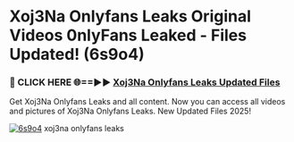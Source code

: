 # Xoj3Na Onlyfans Leaks Original Videos 0nlyFans Leaked - Files Updated! (6s9o4)

<h3>🔴 CLICK HERE 🌐==►► <a href="https://tinyurl.com/x26r9saj" rel="nofollow">Xoj3Na Onlyfans Leaks Updated Files</a></h3>

Get Xoj3Na Onlyfans Leaks and all content. Now you can access all videos and pictures of Xoj3Na Onlyfans Leaks. New Updated Files 2025!

[![6s9o4](https://i.imgur.com/LkgZPqh.gif)](https://tinyurl.com/x26r9saj)
xoj3na onlyfans leaks